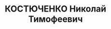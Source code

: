 ---
title: КОСТЮЧЕНКО Николай Тимофеевич
description: "1894 р., с. Чемлине Сєвського р-ну Західної обл., росіянин, робітник,\
  \ позапартійний, малописьменний, виконроб Нікопольського Південнотрубного з-ду.\
  \ \n  29.11.1937 р.звинувачений в троцькізмі, розстріляний. \n  Реабілітований 04.04.1994\
  \ р."
---